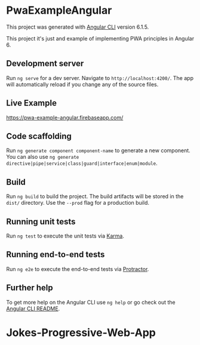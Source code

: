 # PwaExampleAngular

This project was generated with [Angular CLI](https://github.com/angular/angular-cli) version 6.1.5.

This project it's just and example of implementing PWA principles in Angular 6.

## Development server

Run `ng serve` for a dev server. Navigate to `http://localhost:4200/`. The app will automatically reload if you change any of the source files.

## Live Example

https://pwa-example-angular.firebaseapp.com/

## Code scaffolding

Run `ng generate component component-name` to generate a new component. You can also use `ng generate directive|pipe|service|class|guard|interface|enum|module`.

## Build

Run `ng build` to build the project. The build artifacts will be stored in the `dist/` directory. Use the `--prod` flag for a production build.

## Running unit tests

Run `ng test` to execute the unit tests via [Karma](https://karma-runner.github.io).

## Running end-to-end tests

Run `ng e2e` to execute the end-to-end tests via [Protractor](http://www.protractortest.org/).

## Further help

To get more help on the Angular CLI use `ng help` or go check out the [Angular CLI README](https://github.com/angular/angular-cli/blob/master/README.md).
# Jokes-Progressive-Web-App
